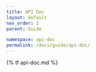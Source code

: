 ```yaml
---
title: API Doc
layout: default
nav_order: 2
parent: Guide

namespace: api-doc
permalink: /docs/guide/api-doc/
---
```

{% tf api-doc.md %}